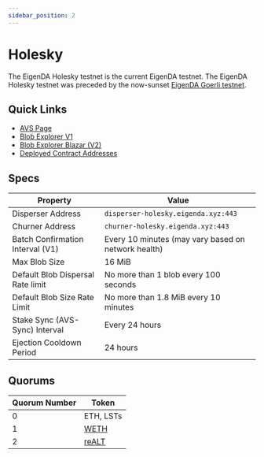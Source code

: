 ```yaml
---
sidebar_position: 2
---
```


# Holesky

The EigenDA Holesky testnet is the current EigenDA testnet. The EigenDA Holesky testnet was preceded by the now-sunset [EigenDA Goerli testnet](./goerli.md).

## Quick Links

* [AVS Page][2]
* [Blob Explorer V1][1]
* [Blob Explorer Blazar (V2)][4]
* [Deployed Contract Addresses][3]

## Specs

| Property | Value |
| --- | --- |
| Disperser Address | `disperser-holesky.eigenda.xyz:443` |
| Churner Address | `churner-holesky.eigenda.xyz:443` |
| Batch Confirmation Interval (V1) | Every 10 minutes (may vary based on network health) |
| Max Blob Size | 16 MiB |
| Default Blob Dispersal Rate limit | No more than 1 blob every 100 seconds |
| Default Blob Size Rate Limit | No more than 1.8 MiB every 10 minutes |
| Stake Sync (AVS-Sync) Interval | Every 24 hours |
| Ejection Cooldown Period | 24 hours |

## Quorums

| Quorum Number | Token |
| --- | --- |
| 0 | ETH, LSTs |
| 1 | [WETH](https://holesky.etherscan.io/address/0x94373a4919B3240D86eA41593D5eBa789FEF3848) |
| 2 | [reALT](https://holesky.etherscan.io/address/0x2ff89Aa21D2FB7B00F28A3d224ECf5854ea162f4) |

[1]: https://blobs-holesky.eigenda.xyz/
[2]: https://holesky.eigenlayer.xyz/avs/eigenda
[3]: https://github.com/Layr-Labs/eigenlayer-middleware/?tab=readme-ov-file#current-testnet-deployment
[4]: https://blobs-v2-testnet-holesky.eigenda.xyz/
